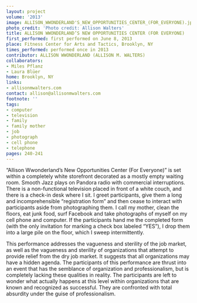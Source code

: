 ```yaml
---
layout: project
volume: '2013'
image: ALLISON_WWONDERLAND'S_NEW_OPPORTUNITIES_CENTER_(FOR_EVERYONE).jpg
photo_credit: 'Photo credit: Allison Walters'
title: ALLISON WWONDERLAND’S NEW OPPORTUNITIES CENTER (FOR EVERYONE)
first_performed: first performed on June 8, 2013
place: Fitness Center for Arts and Tactics, Brooklyn, NY
times_performed: performed once in 2013
contributor: ALLISON WWONDERLAND (ALLISON M. WALTERS)
collaborators:
- Miles Pflanz
- Laura Blüer
home: Brooklyn, NY
links:
- allisonmwalters.com
contact: allison@allisonmwalters.com
footnote: ''
tags:
- computer
- television
- family
- family mother
- job
- photograph
- cell phone
- telephone
pages: 240-241
---
```


“Allison Wwonderland’s New Opportunities Center (For Everyone)” is set within a completely white storefront decorated as a mostly empty waiting room. Smooth Jazz plays on Pandora radio with commercial interruptions. There is a non-functional television placed in front of a white couch, and there is a check-in desk where I sit. I greet participants, give them a long and incomprehensible “registration form” and then cease to interact with participants aside from photographing them. I call my mother, clean the floors, eat junk food, surf Facebook and take photographs of myself on my cell phone and computer. If the participants hand me the completed form (with the only invitation for marking a check box labeled “YES”), I drop them into a large pile on the floor, which I sweep intermittently.

This performance addresses the vagueness and sterility of the job market, as well as the vagueness and sterility of organizations that attempt to provide relief from the dry job market. It suggests that all organizations may have a hidden agenda. The participants of this performance are thrust into an event that has the semblance of organization and professionalism, but is completely lacking these qualities in reality. The participants are left to wonder what actually happens at this level within organizations that are known and recognized as successful. They are confronted with total absurdity under the guise of professionalism.
